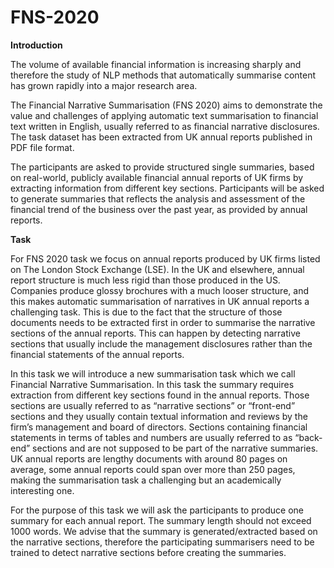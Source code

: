 # FNS-2020
**Introduction**

 The volume of available financial information is increasing sharply and therefore the study of NLP methods that automatically summarise content has grown rapidly into a major research area.

The Financial Narrative Summarisation (FNS 2020) aims to demonstrate the value and challenges of applying automatic text summarisation to financial text written in English, usually referred to as financial narrative disclosures. The task dataset has been extracted from UK annual reports published in PDF file format.

The participants are asked to provide structured single summaries, based on real-world, publicly available financial annual reports of UK firms by extracting information from different key sections. Participants will be asked to generate summaries that reflects the analysis and assessment of the financial trend of the business over the past year, as provided by annual reports. 

**Task**

For FNS 2020 task we focus on annual reports produced by UK firms listed on The London Stock Exchange (LSE). In the UK and elsewhere, annual report structure is much less rigid than those produced in the US. Companies produce glossy brochures with a much looser structure, and this makes automatic summarisation of narratives in UK annual reports a challenging task. This is due to the fact that the structure of those documents needs to be extracted first in order to summarise the narrative sections of the annual reports. This can happen by detecting narrative sections that usually include the management disclosures rather than the financial statements of the annual reports.

In this task we will introduce a new summarisation task which we call Financial Narrative Summarisation. In this task the summary requires extraction from different key sections found in the annual reports. Those sections are usually referred to as “narrative sections” or “front-end” sections and they usually contain textual information and reviews by the firm’s management and board of directors. Sections containing financial statements in terms of tables and numbers are usually referred to as “back-end” sections and are not supposed to be part of the narrative summaries. UK annual reports are lengthy documents with around 80 pages on average, some annual reports could span over more than 250 pages, making the summarisation task a challenging but an academically interesting one.

For the purpose of this task we will ask the participants to produce one summary for each annual report. The summary length should not exceed 1000 words. We advise that the summary is generated/extracted based on the narrative sections, therefore the participating summarisers need to be trained to detect narrative sections before creating the summaries. 
